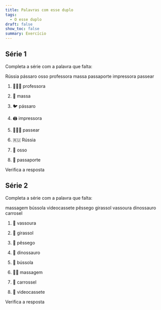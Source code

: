 ```yaml
---
title: Palavras com esse duplo
tags:
  - O esse duplo
draft: false
show_toc: false
summary: Exercício
---
```

## Série 1
Completa a série com a palavra que falta: 

<e-layout>
<e-tag color=1>Rússia</e-tag>
<e-tag color=1>pássaro</e-tag>
<e-tag color=1>osso</e-tag>
<e-tag color=1>professora</e-tag>
<e-tag color=1>massa</e-tag>
<e-tag color=1>passaporte</e-tag>
<e-tag color=1>impressora</e-tag>
<e-tag color=1>passear</e-tag>
</e-layout>

1. <e-moji>👩🏻‍🏫</e-moji> <e-answer>professora</e-answer>

2. <e-moji>🍝</e-moji> <e-answer>massa</e-answer>

3. <e-moji>🐦</e-moji> <e-answer>pássaro</e-answer>

4. <e-moji>🖨️</e-moji> <e-answer>impressora</e-answer>

5. <e-moji>🚶🏻‍♀️</e-moji> <e-answer>passear</e-answer>

6. <e-moji>🇷🇺</e-moji> <e-answer>Rússia</e-answer>

7. <e-moji>🦴</e-moji> <e-answer>osso</e-answer> 

8. <e-moji>🪪</e-moji> <e-answer>passaporte</e-answer>

<e-validate>Verifica a resposta</e-validate>

## Série 2

Completa a série com a palavra que falta:  

<e-layout>
<e-tag color=2>massagem</e-tag>
<e-tag color=2>bússola</e-tag>
<e-tag color=2>videocassete</e-tag>
<e-tag color=2>pêssego</e-tag>
<e-tag color=2>girassol</e-tag>
<e-tag color=2>vassoura</e-tag>
<e-tag color=2>dinossauro</e-tag>
<e-tag color=2>carrosel</e-tag>
</e-layout>

1. <e-moji>🧹</e-moji> <e-answer>vassoura</e-answer>

2. <e-moji>🌻</e-moji> <e-answer>girassol</e-answer>

3. <e-moji>🍑</e-moji> <e-answer>pêssego</e-answer>

4. <e-moji>🦕</e-moji> <e-answer>dinossauro</e-answer>

5. <e-moji>🧭</e-moji> <e-answer>bússola</e-answer> 

6. <e-moji>💆🏻</e-moji> <e-answer>massagem</e-answer> 

7. <e-moji>🎠</e-moji> <e-answer>carrossel</e-answer>

8. <e-moji>📼</e-moji> <e-answer>videocassete</e-answer>

<e-validate>Verifica a resposta</e-validate>
